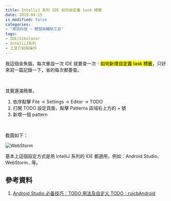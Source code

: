 ```yaml
---
title: IntelliJ 系列 IDE 如何自定義 task 標籤
date: 2019-04-15
is_modified: false
categories:
- "資訊科技 › 開發與輔助工具"
tags:
- IDE/Simulator
- IntelliJ系列
- 工具介紹與操作
--- 
```


我這個金魚腦，每次重設一次 IDE 就要查一次 - <mark>如何新增自定義 task 標籤</mark>，只好來寫一篇記錄一下，省的每次都要查。

<!--more-->
<br class="big"> 

其實還滿簡單，
1. 依序點擊 File → Settings → Editor → TODO 
2. 打開 TODO 設定頁面，點擊 Patterns 區域右上方的 + 號
3. 新增一個 pattern

<br class="big">

截圖如下：

<p class="illustration">
    <img src="https://i.imgur.com/c3x90TW.png" alt="WebStorm">
</p>

基本上這個設定方式是用 IntelliJ 系列的 IDE 都適用，例如：Android Studio、WebStorm...等。



## 參考資料 
1. [Android Studio 必备技巧：TODO 用法及自定义 TODO｜ruicbAndroid](https://blog.csdn.net/My_TrueLove/article/details/72857949)